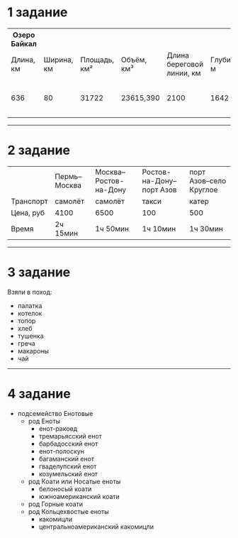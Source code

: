 # 1 задание
<table>
  <tr>
    <th>Озеро Байкал</th>
  </tr>
  <tr>
    <td>Длина, км</td>
    <td>Ширина, км</td>
    <td>Площадь, км²</td>
    <td>Объём, км³</td>
    <td>Длина береговой линии, км</td>
    <td>Глубина, м</td>
    <td>Сколько рек впадает</td>
    <td>Сколько рек вытекает</td>
  </tr>
  <tr>
    <td>636</td>
    <td>80</td>
    <td>31722</td>
    <td>23615,390</td>
    <td>2100</td>
    <td>1642</td>
    <td>336(Селенга, Верхняя Ангара, Баргузин...)</td>
    <td>1(Ангара)</td>
  </tr>
</table>

---

# 2 задание
<table>
  <tr>
    <td></td>
    <td>Пермь–Москва</td>
    <td>Москва–Ростов-на-Дону</td>
    <td>Ростов-на-Дону–порт Азов</td>
    <td>порт Азов–село Круглое</td>
  </tr>
  <tr>
    <td>Транспорт</td>
    <td>самолёт</td>
    <td>самолёт</td>
    <td>такси</td>
    <td>катер</td>
  </tr>
  <tr>
    <td>Цена, руб</td>
    <td>4100</td>
    <td>6500</td>
    <td>100</td>
    <td>500</td>
  </tr>
  <tr>
    <td>Время</td>
    <td>2ч 15мин</td>
    <td>1ч 50мин</td>
    <td>1ч 10мин</td>
    <td>1ч 30мин</td>
  </tr>
</table>

---

# 3 задание
Взяли в поход:
- палатка
- котелок
- топор
- хлеб 
- тушенка
- греча
- макароны
- чай

---

# 4 задание
- подсемейство Енотовые
  - род Еноты
     - енот-ракоед
     - тремарьясский енот
     - барбадосский енот
     - енот-полоскун
     - багаманский енот
     - гваделупский енот
     - козумельский енот
  - род Коати или Носатые еноты
     - белоносый коати
     - южноамериканский коати
  - род Горные коати
  - род Кольцехвостые еноты
     - какомицли
     - центральноамериканский какомицли